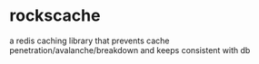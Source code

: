 # rockscache
a redis caching library that prevents cache penetration/avalanche/breakdown and keeps consistent with db

